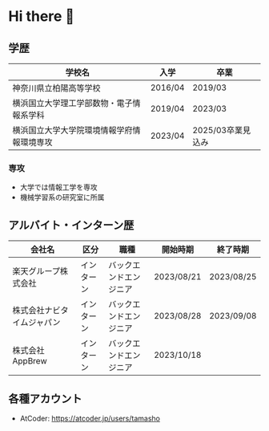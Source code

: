 # Hi there 👋

<!--
**Tamashoo/Tamashoo** is a ✨ _special_ ✨ repository because its `README.md` (this file) appears on your GitHub profile.

Here are some ideas to get you started:

- 🔭 I’m currently working on ...
- 🌱 I’m currently learning ...
- 👯 I’m looking to collaborate on ...
- 🤔 I’m looking for help with ...
- 💬 Ask me about ...
- 📫 How to reach me: ...
- 😄 Pronouns: ...
- ⚡ Fun fact: ...
-->


## 学歴
|  学校名  |  入学  |  卒業  |
| ---- | ---- | ---- |
|  神奈川県立柏陽高等学校  |  2016/04  |  2019/03  |
|  横浜国立大学理工学部数物・電子情報系学科  |  2019/04  |  2023/03  |
|  横浜国立大学大学院環境情報学府情報環境専攻  |  2023/04  |  2025/03卒業見込み  |

### 専攻
* 大学では情報工学を専攻
* 機械学習系の研究室に所属

## アルバイト・インターン歴
|  会社名  |  区分  |  職種  |  開始時期  |  終了時期  |
| ---- | ---- | ---- | ---- | ---- |
| 楽天グループ株式会社 | インターン | バックエンドエンジニア | 2023/08/21 | 2023/08/25 |
| 株式会社ナビタイムジャパン | インターン | バックエンドエンジニア | 2023/08/28 | 2023/09/08 |
| 株式会社AppBrew | インターン | バックエンドエンジニア | 2023/10/18 |  |

## 各種アカウント
* AtCoder: https://atcoder.jp/users/tamasho
